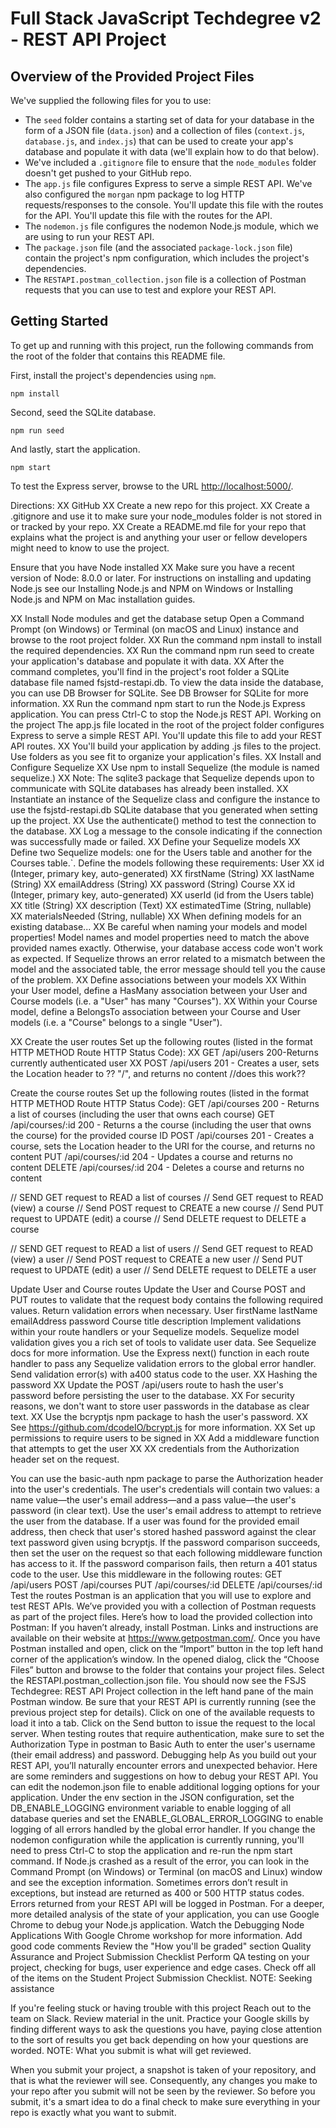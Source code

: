 
# Full Stack JavaScript Techdegree v2 - REST API Project

## Overview of the Provided Project Files

We've supplied the following files for you to use: 

* The `seed` folder contains a starting set of data for your database in the form of a JSON file (`data.json`) and a collection of files (`context.js`, `database.js`, and `index.js`) that can be used to create your app's database and populate it with data (we'll explain how to do that below).
* We've included a `.gitignore` file to ensure that the `node_modules` folder doesn't get pushed to your GitHub repo.
* The `app.js` file configures Express to serve a simple REST API. We've also configured the `morgan` npm package to log HTTP requests/responses to the console. You'll update this file with the routes for the API. You'll update this file with the routes for the API.
* The `nodemon.js` file configures the nodemon Node.js module, which we are using to run your REST API.
* The `package.json` file (and the associated `package-lock.json` file) contain the project's npm configuration, which includes the project's dependencies.
* The `RESTAPI.postman_collection.json` file is a collection of Postman requests that you can use to test and explore your REST API.

## Getting Started

To get up and running with this project, run the following commands from the root of the folder that contains this README file.

First, install the project's dependencies using `npm`.

```
npm install

```

Second, seed the SQLite database.

```
npm run seed
```

And lastly, start the application.

```
npm start
```

To test the Express server, browse to the URL [http://localhost:5000/](http://localhost:5000/).




Directions:
XX GitHub
XX Create a new repo for this project.
XX  Create a .gitignore and use it to make sure your node_modules folder is not stored in or tracked by your repo.
XX  Create a README.md file for your repo that explains what the project is and anything your user or fellow developers might need to know to use the project.

Ensure that you have Node installed
XX  Make sure you have a recent version of Node: 8.0.0 or later. For instructions on installing and updating Node.js see our Installing Node.js and NPM on Windows or Installing Node.js and NPM on Mac installation guides.

XX Install Node modules and get the database setup
Open a Command Prompt (on Windows) or Terminal (on macOS and Linux) instance and browse to the root project folder.
XX Run the command npm install to install the required dependencies.
XX Run the command npm run seed to create your application's database and populate it with data.
XX After the command completes, you'll find in the project's root folder a SQLite database file named fsjstd-restapi.db. To view the data inside the database, you can use DB Browser for SQLite. See DB Browser for SQLite for more information.
XX Run the command npm start to run the Node.js Express application.
You can press Ctrl-C to stop the Node.js REST API.
Working on the project
The app.js file located in the root of the project folder configures Express to serve a simple REST API. You'll update this file to add your REST API routes.
XX You'll build your application by adding .js files to the project. Use folders as you see fit to organize your application's files.
XX Install and Configure Sequelize
XX Use npm to install Sequelize (the module is named sequelize.)
XX Note: The sqlite3 package that Sequelize depends upon to communicate with SQLite databases has already been installed.
XX Instantiate an instance of the Sequelize class and configure the instance to use the fsjstd-restapi.db SQLite database that you generated when setting up the project.
XX Use the authenticate() method to test the connection to the database.
XX Log a message to the console indicating if the connection was successfully made or failed.
XX Define your Sequelize models
XX Define two Sequelize models: one for the Users table and another for the Courses table.`. Define the models following these requirements:
User
XX id (Integer, primary key, auto-generated)
XX firstName (String)
XX lastName (String)
XX emailAddress (String)
XX password (String)
Course
XX id (Integer, primary key, auto-generated)
XX userId (id from the Users table)
XX title (String)
XX description (Text)
XX estimatedTime (String, nullable)
XX materialsNeeded (String, nullable)
XX When defining models for an existing database...
XX Be careful when naming your models and model properties! Model names and model properties need to match the above provided names exactly. Otherwise, your database access code won't work as expected.
If Sequelize throws an error related to a mismatch between the model and the associated table, the error message should tell you the cause of the problem.
XX Define associations between your models
XX Within your User model, define a HasMany association between your User and Course models (i.e. a "User" has many "Courses").
XX Within your Course model, define a BelongsTo association between your Course and User models (i.e. a "Course" belongs to a single "User").

XX Create the user routes
Set up the following routes (listed in the format HTTP METHOD Route HTTP Status Code):
XX GET /api/users 200-Returns currently authenticated user
XX POST /api/users 201 - Creates a user, sets the Location header to ?? "/", and returns no content //does this work??

Create the course routes
Set up the following routes (listed in the format HTTP METHOD Route HTTP Status Code):
GET /api/courses 200 - Returns a list of courses (including the user that owns each course)
GET /api/courses/:id 200 - Returns a the course (including the user that owns the course) for the provided course ID
POST /api/courses 201 - Creates a course, sets the Location header to the URI for the course, and returns no content
PUT /api/courses/:id 204 - Updates a course and returns no content
DELETE /api/courses/:id 204 - Deletes a course and returns no content

// SEND GET request to READ a list of courses
// Send GET request to READ (view) a course
// Send POST request to CREATE a new course
// Send PUT request to UPDATE (edit) a course
// Send DELETE request to DELETE a course

// SEND GET request to READ a list of users
// Send GET request to READ (view) a user
// Send POST request to CREATE a new user
// Send PUT request to UPDATE (edit) a user
// Send DELETE request to DELETE a user 

Update User and Course routes
Update the User and Course POST and PUT routes to validate that the request body contains the following required values. Return validation errors when necessary.
User
firstName
lastName
emailAddress
password
Course
title
description
Implement validations within your route handlers or your Sequelize models.
Sequelize model validation gives you a rich set of tools to validate user data. See Sequelize docs for more information.
Use the Express next() function in each route handler to pass any Sequelize validation errors to the global error handler.
Send validation error(s) with a400 status code to the user.
XX Hashing the password
XX Update the POST /api/users route to hash the user's password before persisting the user to the database.
XX For security reasons, we don't want to store user passwords in the database as clear text.
XX Use the bcryptjs npm package to hash the user's password.
XX See https://github.com/dcodeIO/bcrypt.js for more information.
XX Set up permissions to require users to be signed in
XX Add a middleware function that attempts to get the user XX XX credentials from the Authorization header set on the request.

You can use the basic-auth npm package to parse the Authorization header into the user's credentials.
The user's credentials will contain two values: a name value—the user's email address—and a pass value—the user's password (in clear text).
Use the user's email address to attempt to retrieve the user from the database.
If a user was found for the provided email address, then check that user's stored hashed password against the clear text password given using bcryptjs.
If the password comparison succeeds, then set the user on the request so that each following middleware function has access to it.
If the password comparison fails, then return a 401 status code to the user.
Use this middleware in the following routes:
GET /api/users
POST /api/courses
PUT /api/courses/:id
DELETE /api/courses/:id
Test the routes
Postman is an application that you will use to explore and test REST APIs. We’ve provided you with a collection of Postman requests as part of the project files. Here’s how to load the provided collection into Postman:
If you haven’t already, install Postman. Links and instructions are available on their website at https://www.getpostman.com/.
Once you have Postman installed and open, click on the “Import” button in the top left hand corner of the application’s window.
In the opened dialog, click the “Choose Files” button and browse to the folder that contains your project files.
Select the RESTAPI.postman_collection.json file.
You should now see the FSJS Techdegree: REST API Project collection in the left hand pane of the main Postman window.
Be sure that your REST API is currently running (see the previous project step for details).
Click on one of the available requests to load it into a tab. Click on the Send button to issue the request to the local server.
When testing routes that require authentication, make sure to set the Authorization Type in postman to Basic Auth to enter the user's username (their email address) and password.
Debugging help
As you build out your REST API, you’ll naturally encounter errors and unexpected behavior. Here are some reminders and suggestions on how to debug your REST API.
You can edit the nodemon.json file to enable additional logging options for your application.
Under the env section in the JSON configuration, set the DB_ENABLE_LOGGING environment variable to enable logging of all database queries and set the ENABLE_GLOBAL_ERROR_LOGGING to enable logging of all errors handled by the global error handler.
If you change the nodemon configuration while the application is currently running, you'll need to press Ctrl-C to stop the application and re-run the npm start command.
If Node.js crashed as a result of the error, you can look in the Command Prompt (on Windows) or Terminal (on macOS and Linux) window and see the exception information.
Sometimes errors don’t result in exceptions, but instead are returned as 400 or 500 HTTP status codes. Errors returned from your REST API will be logged in Postman.
For a deeper, more detailed analysis of the state of your application, you can use Google Chrome to debug your Node.js application. Watch the Debugging Node Applications With Google Chrome workshop for more information.
Add good code comments
Review the "How you'll be graded" section
Quality Assurance and Project Submission Checklist
Perform QA testing on your project, checking for bugs, user experience and edge cases.
Check off all of the items on the Student Project Submission Checklist.
NOTE: Seeking assistance

If you're feeling stuck or having trouble with this project
Reach out to the team on Slack.
Review material in the unit.
Practice your Google skills by finding different ways to ask the questions you have, paying close attention to the sort of results you get back depending on how your questions are worded.
NOTE: What you submit is what will get reviewed.

When you submit your project, a snapshot is taken of your repository, and that is what the reviewer will see. Consequently, any changes you make to your repo after you submit will not be seen by the reviewer. So before you submit, it's a smart idea to do a final check to make sure everything in your repo is exactly what you want to submit.
